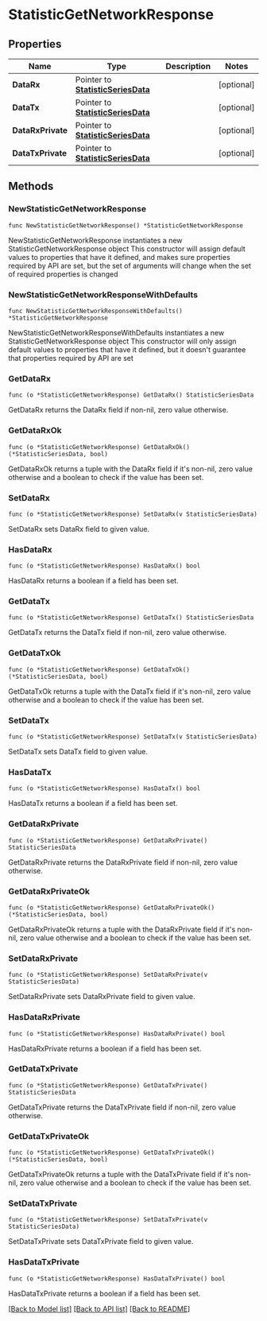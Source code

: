 # StatisticGetNetworkResponse

## Properties

Name | Type | Description | Notes
------------ | ------------- | ------------- | -------------
**DataRx** | Pointer to [**StatisticSeriesData**](StatisticSeriesData.md) |  | [optional] 
**DataTx** | Pointer to [**StatisticSeriesData**](StatisticSeriesData.md) |  | [optional] 
**DataRxPrivate** | Pointer to [**StatisticSeriesData**](StatisticSeriesData.md) |  | [optional] 
**DataTxPrivate** | Pointer to [**StatisticSeriesData**](StatisticSeriesData.md) |  | [optional] 

## Methods

### NewStatisticGetNetworkResponse

`func NewStatisticGetNetworkResponse() *StatisticGetNetworkResponse`

NewStatisticGetNetworkResponse instantiates a new StatisticGetNetworkResponse object
This constructor will assign default values to properties that have it defined,
and makes sure properties required by API are set, but the set of arguments
will change when the set of required properties is changed

### NewStatisticGetNetworkResponseWithDefaults

`func NewStatisticGetNetworkResponseWithDefaults() *StatisticGetNetworkResponse`

NewStatisticGetNetworkResponseWithDefaults instantiates a new StatisticGetNetworkResponse object
This constructor will only assign default values to properties that have it defined,
but it doesn't guarantee that properties required by API are set

### GetDataRx

`func (o *StatisticGetNetworkResponse) GetDataRx() StatisticSeriesData`

GetDataRx returns the DataRx field if non-nil, zero value otherwise.

### GetDataRxOk

`func (o *StatisticGetNetworkResponse) GetDataRxOk() (*StatisticSeriesData, bool)`

GetDataRxOk returns a tuple with the DataRx field if it's non-nil, zero value otherwise
and a boolean to check if the value has been set.

### SetDataRx

`func (o *StatisticGetNetworkResponse) SetDataRx(v StatisticSeriesData)`

SetDataRx sets DataRx field to given value.

### HasDataRx

`func (o *StatisticGetNetworkResponse) HasDataRx() bool`

HasDataRx returns a boolean if a field has been set.

### GetDataTx

`func (o *StatisticGetNetworkResponse) GetDataTx() StatisticSeriesData`

GetDataTx returns the DataTx field if non-nil, zero value otherwise.

### GetDataTxOk

`func (o *StatisticGetNetworkResponse) GetDataTxOk() (*StatisticSeriesData, bool)`

GetDataTxOk returns a tuple with the DataTx field if it's non-nil, zero value otherwise
and a boolean to check if the value has been set.

### SetDataTx

`func (o *StatisticGetNetworkResponse) SetDataTx(v StatisticSeriesData)`

SetDataTx sets DataTx field to given value.

### HasDataTx

`func (o *StatisticGetNetworkResponse) HasDataTx() bool`

HasDataTx returns a boolean if a field has been set.

### GetDataRxPrivate

`func (o *StatisticGetNetworkResponse) GetDataRxPrivate() StatisticSeriesData`

GetDataRxPrivate returns the DataRxPrivate field if non-nil, zero value otherwise.

### GetDataRxPrivateOk

`func (o *StatisticGetNetworkResponse) GetDataRxPrivateOk() (*StatisticSeriesData, bool)`

GetDataRxPrivateOk returns a tuple with the DataRxPrivate field if it's non-nil, zero value otherwise
and a boolean to check if the value has been set.

### SetDataRxPrivate

`func (o *StatisticGetNetworkResponse) SetDataRxPrivate(v StatisticSeriesData)`

SetDataRxPrivate sets DataRxPrivate field to given value.

### HasDataRxPrivate

`func (o *StatisticGetNetworkResponse) HasDataRxPrivate() bool`

HasDataRxPrivate returns a boolean if a field has been set.

### GetDataTxPrivate

`func (o *StatisticGetNetworkResponse) GetDataTxPrivate() StatisticSeriesData`

GetDataTxPrivate returns the DataTxPrivate field if non-nil, zero value otherwise.

### GetDataTxPrivateOk

`func (o *StatisticGetNetworkResponse) GetDataTxPrivateOk() (*StatisticSeriesData, bool)`

GetDataTxPrivateOk returns a tuple with the DataTxPrivate field if it's non-nil, zero value otherwise
and a boolean to check if the value has been set.

### SetDataTxPrivate

`func (o *StatisticGetNetworkResponse) SetDataTxPrivate(v StatisticSeriesData)`

SetDataTxPrivate sets DataTxPrivate field to given value.

### HasDataTxPrivate

`func (o *StatisticGetNetworkResponse) HasDataTxPrivate() bool`

HasDataTxPrivate returns a boolean if a field has been set.


[[Back to Model list]](../README.md#documentation-for-models) [[Back to API list]](../README.md#documentation-for-api-endpoints) [[Back to README]](../README.md)


